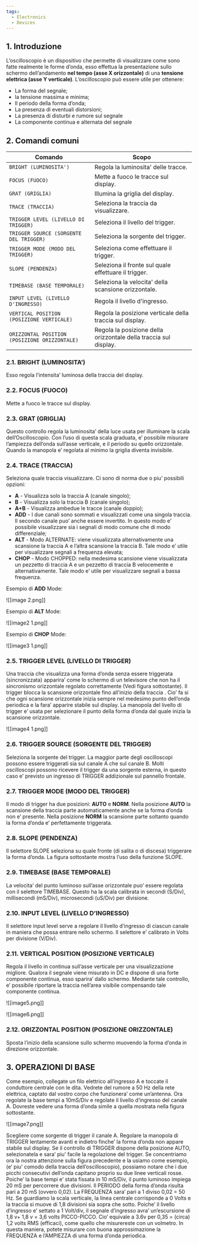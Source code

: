 ```yaml
---
tags:
  - Electronics
  - Devices
---
```

## 1. Introduzione

L’oscilloscopio è un dispositivo che permette di visualizzare come sono fatte realmente le forme d’onda, esso effettua la presentazione sullo schermo dell’andamento **nel tempo (asse X orizzontale)** di una **tensione elettrica (asse Y verticale)**. L’oscilloscopio può essere utile per ottenere:

- La forma del segnale;
- la tensione massima e minima;
- Il periodo della forma d’onda;
- La presenza di eventuali distorsioni;
- La presenza di disturbi e rumore sul segnale
- La componente continua e alternata del segnale

## 2. Comandi comuni

| Comando | Scopo |
|--------|--------|
|`BRIGHT (LUMINOSITA')`| Regola la luminosita' delle tracce.|
|`FOCUS (FUOCO)`| Mette a fuoco le tracce sul display.|
|`GRAT (GRIGLIA)`| Illumina la griglia del display.|
|`TRACE (TRACCIA)`| Seleziona la traccia da visualizzare.|
|`TRIGGER LEVEL (LIVELLO DI TRIGGER)`| Seleziona il livello del trigger.|
|`TRIGGER SOURCE (SORGENTE DEL TRIGGER)`| Seleziona la sorgente del trigger.|
|`TRIGGER MODE (MODO DEL TRIGGER)`| Seleziona come effettuare il trigger.|
|`SLOPE (PENDENZA)`| Seleziona il fronte sul quale effettuare il trigger.|
|`TIMEBASE (BASE TEMPORALE)`| Seleziona la velocita' della scansione orizzontale.|
|`INPUT LEVEL (LIVELLO D'INGRESSO)`| Regola il livello d'ingresso.|
|`VERTICAL POSITION (POSIZIONE VERTICALE)`| Regola la posizione verticale della traccia sul display.|
|`ORIZZONTAL POSITION (POSIZIONE ORIZZONTALE)`|Regola la posizione della orizzontale della traccia sul display.|

### 2.1. BRIGHT (LUMINOSITA’)

Esso regola l’intensita’ luminosa della traccia del display.

### 2.2. FOCUS (FUOCO)

Mette a fuoco le tracce sul display.

### 2.3. GRAT (GRIGLIA)

Questo controllo regola la luminosita’ della luce usata per illuminare la scala dell’Oscilloscopio. Con l’uso di questa scala graduata, e’ possibile misurare l’ampiezza dell’onda sull’asse verticale, e il periodo su quello orizzontale. Quando la manopola e’ regolata al minimo la griglia diventa invisibile.

### 2.4. TRACE (TRACCIA)

Seleziona quale traccia visualizzare. Ci sono di norma due o piu’ possibili opzioni:

- **A** - Visualizza solo la traccia A (canale singolo);
- **B** - Visualizza solo la traccia B (canale singolo);
- **A+B** - Visualizza ambedue le tracce (canale doppio);
- **ADD** - I due canali sono sommati e visualizzati come una singola traccia. Il secondo canale puo’ anche essere invertito. In questo modo e’ possibile visualizzare sia i segnali di modo comune che di modo differenziale;
- **ALT** - Modo ALTERNATE: viene visualizzata alternativamente una scansione la traccia A e l’altra scansione la traccia B. Tale modo e’ utile per visualizzare segnali a frequenza elevata;
- **CHOP** - Modo CHOPPED: nella medesima scansione viene visualizzata un pezzetto di traccia A e un pezzetto di traccia B velocemente e alternativamente. Tale modo e’ utile per visualizzare segnali a bassa frequenza.

Esempio di **ADD** Mode:

![[image 2.png]]

Esempio di **ALT** Mode:

![[image2 1.png]]

Esempio di **CHOP** Mode:

![[image3 1.png]]

### 2.5. TRIGGER LEVEL (LIVELLO DI TRIGGER)

Una traccia che visualizza una forma d’onda senza essere triggerata (sincronizzata) apparira’ come lo schermo di un televisore che non ha il sincronismo orizzontale regolato correttamente (Vedi figura sottostante). Il trigger blocca la scansione orizzontale fino all’inizio della traccia . Cio’ fa si che ogni scansione orizzontale inizia sempre nel medesimo punto dell’onda periodica e la fara’ apparire stabile sul display. La manopola del livello di trigger e’ usata per selezionare il punto della forma d’onda dal quale inizia la scansione orizzontale.

![[image4 1.png]]

### 2.6. TRIGGER SOURCE (SORGENTE DEL TRIGGER)

Seleziona la sorgente del trigger. La maggior parte degli oscilloscopi possono essere triggerati sia sul canale A che sul canale B. Molti oscilloscopi possono ricevere il trigger da una sorgente esterna, in questo caso e’ previsto un ingresso di TRIGGER addizionale sul pannello frontale.

### 2.7. TRIGGER MODE (MODO DEL TRIGGER)

Il modo di trigger ha due posizioni: **AUTO** e **NORM**. Nella posizione **AUTO** la scansione della traccia parte automaticamente anche se la forma d’onda non e’ presente. Nella posizione **NORM** la scansione parte soltanto quando la forma d’onda e’ perfettamente triggerata.

### 2.8. SLOPE (PENDENZA)

Il selettore SLOPE seleziona su quale fronte (di salita o di discesa) triggerare la forma d’onda. La figura sottostante mostra l’uso della funzione SLOPE.

### 2.9. TIMEBASE (BASE TEMPORALE)

La velocita’ del punto luminoso sull’asse orizzontale puo’ essere regolata con il selettore TIMEBASE. Questo ha la scala calibrata in secondi (S/Div), millisecondi (mS/Div), microsecondi (uS/Div) per divisione.

### 2.10. INPUT LEVEL (LIVELLO D’INGRESSO)

Il selettore input level serve a regolare il livello d’ingresso di ciascun canale in maniera che possa entrare nello schermo. Il selettore e’ calibrato in Volts per divisione (V/Div).

### 2.11. VERTICAL POSITION (POSIZIONE VERTICALE)

Regola il livello in continua sull’asse verticale per una visualizzazione migliore. Qualora il segnale viene misurato in DC e dispone di una forte componente continua, esso sparira’ dallo schermo. Mediante tale controllo, e’ possibile riportare la traccia nell’area visibile compensando tale componente continua.

![[image5.png]]

![[image6.png]]

### 2.12. ORIZZONTAL POSITION (POSIZIONE ORIZZONTALE)

Sposta l’inizio della scansione sullo schermo muovendo la forma d’onda in direzione orizzontale.

## 3. OPERAZIONI DI BASE

Come esempio, collegate un filo elettrico all’ingresso A e toccate il conduttore centrale con le dita. Vedrete del rumore a 50 Hz della rete elettrica, captato dal vostro corpo che funzionera’ come un’antenna. Ora regolate la base tempi a 10mS/Div e regolate il livello d’ingresso del canale A. Dovreste vedere una forma d’onda simile a quella mostrata nella figura sottostante.

![[image7.png]]

Scegliere come sorgente di trigger il canale A. Regolare la manopola di TRIGGER lentamente avanti e indietro finche’ la forma d’onda non appare stabile sul display. Se il controllo di TRIGGER dispone della posizione AUTO, selezionatela e sara’ piu’ facile la regolazione del trigger. Se concentriamo ora la nostra attenzione sulla figura precedente e la usiamo come esempio, (e’ piu’ comodo della traccia dell’oscilloscopio), possiamo notare che i due picchi consecutivi dell’onda capitano proprio su due linee verticali rosse. Poiche’ la base tempi e’ stata fissata in 10 mS/Div, il punto luminoso impiega 20 mS per percorrere due divisioni. Il PERIODO della forma d’onda risulta pari a 20 mS (ovvero 0,02). La FREQUENZA sara’ pari a 1 diviso 0,02 = 50 Hz. Se guardiamo la scala verticale, la linea centrale corrisponde a 0 Volts e la traccia si muove di 1,8 divisioni sia sopra che sotto. Poiche’ il livello d’ingresso e’ settato a 1 Volt/div, il segnale d’ingresso avra’ un’escursione di 1,8 v+ 1,8 v = 3,6 volts PICCO-PICCO. Cio’ equivale a 3.6v per 0,35 = (circa) 1,2 volts RMS (efficaci), come quello che misurereste con un volmetro. In questa maniera, potete misurare con buona approssimazione la FREQUENZA e l’AMPIEZZA di una forma d’onda periodica.